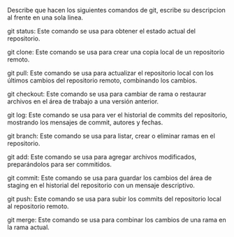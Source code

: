 Describe que hacen los siguientes comandos de git, escribe su descripcion al frente en una sola linea.

git status: Este comando se usa para obtener el estado actual del repositorio.

git clone: Este comando se usa para crear una copia local de un repositorio remoto.

git pull: Este comando se usa para actualizar el repositorio local con los últimos cambios del repositorio remoto, combinando los cambios.

git checkout: Este comando se usa para cambiar de rama o restaurar archivos en el área de trabajo a una versión anterior.

git log: Este comando se usa para ver el historial de commits del repositorio, mostrando los mensajes de commit, autores y fechas.

git branch: Este comando se usa para listar, crear o eliminar ramas en el repositorio.

git add: Este comando se usa para agregar archivos modificados, preparándolos para ser commitidos.

git commit: Este comando se usa para guardar los cambios del área de staging en el historial del repositorio con un mensaje descriptivo.

git push: Este comando se usa para subir los commits del repositorio local al repositorio remoto.

git merge: Este comando se usa para combinar los cambios de una rama en la rama actual.
